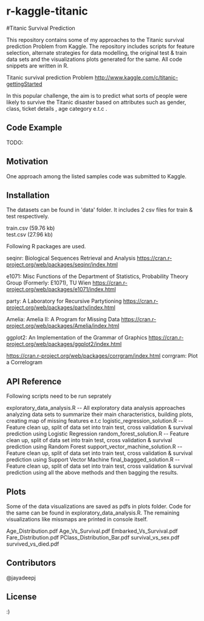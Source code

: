 
# r-kaggle-titanic
#Titanic Survival Prediction

This repository contains some of my approaches to the Titanic survival prediction Problem from Kaggle.  The repository includes scripts for feature selection, alternate strategies for data modelling, the original test &amp; train data sets and the visualizations plots generated for the same. All code snippets are written in R.

Titanic survival prediction Problem
http://www.kaggle.com/c/titanic-gettingStarted

In this popular challenge, the aim is to predict what sorts of people were likely to survive the Titanic disaster based on attributes such as gender, class, ticket details , age category e.t.c . 

## Code Example

TODO:

## Motivation

One approach among the listed samples code was submitted to Kaggle.

## Installation

The datasets can be found in 'data' folder. It includes 2 csv files for train & test respectively.

train.csv (59.76 kb)  
test.csv (27.96 kb)

Following R packages are used.

seqinr: Biological Sequences Retrieval and Analysis
https://cran.r-project.org/web/packages/seqinr/index.html

e1071: Misc Functions of the Department of Statistics, Probability Theory Group (Formerly: E1071), TU Wien
https://cran.r-project.org/web/packages/e1071/index.html


party: A Laboratory for Recursive Partytioning
https://cran.r-project.org/web/packages/party/index.html


Amelia: Amelia II: A Program for Missing Data
https://cran.r-project.org/web/packages/Amelia/index.html

ggplot2: An Implementation of the Grammar of Graphics
https://cran.r-project.org/web/packages/ggplot2/index.html


https://cran.r-project.org/web/packages/corrgram/index.html
corrgram: Plot a Correlogram


## API Reference

Following scripts need to be run seprately

exploratory_data_analysis.R  -- All exploratory data analysis approaches analyzing data sets to summarize their main characteristics, building plots, creating map of missing features e.t.c
logistic_regression_solution.R -- Feature clean up, split of data set into train test, cross validation & survival prediction using Logistic Regression
random_forest_solution.R -- Feature clean up, split of data set into train test, cross validation & survival prediction using Random Forest
support_vector_machine_solution.R -- Feature clean up, split of data set into train test, cross validation & survival prediction using Support Vector Machine
final_baggged_solution.R -- Feature clean up, split of data set into train test, cross validation & survival prediction using all the above methods and then bagging the results.


## Plots

Some of the data visualizations are saved as pdfs in plots folder. Code for the same can be found in exploratory_data_analysis.R. The remaining visualizations like missmaps are printed in console itself.

Age_Distribution.pdf
Age_Vs_Survival.pdf
Embarked_Vs_Survival.pdf
Fare_Distribution.pdf
PClass_Distribution_Bar.pdf
survival_vs_sex.pdf
survived_vs_died.pdf

## Contributors

@jayadeepj

## License

:)